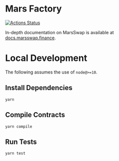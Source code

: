# Mars Factory

[![Actions Status](https://github.com/yfmars-dev/mars-swap-core/workflows/CI/badge.svg)](https://github.com/yfmars-dev/mars-swap-core/actions)

In-depth documentation on MarsSwap is available at [docs.marsswap.finance](https://docs.marsswap.finance/).

# Local Development

The following assumes the use of `node@>=10`.

## Install Dependencies

`yarn`

## Compile Contracts

`yarn compile`

## Run Tests

`yarn test`
